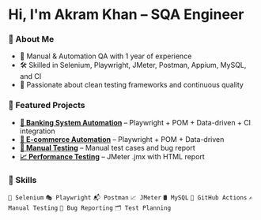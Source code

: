 # Hi, I'm Akram Khan – SQA Engineer

### 📌 About Me
- 🧪 Manual & Automation QA with 1 year of experience  
- 🛠️ Skilled in Selenium, Playwright, JMeter, Postman, Appium, MySQL, and CI  
- 🚀 Passionate about clean testing frameworks and continuous quality  

### 🌟 Featured Projects
- **[🏦 Banking System Automation](https://github.com/Akram-BSMRSTU/Automation_Testing_Banking-System)** – Playwright + POM + Data-driven + CI integration  
- **[🛒 E-commerce Automation](https://github.com/Akram-BSMRSTU/WafiLife_QA_Automation)** – Playwright + POM + Data-driven
- **[📝 Manual Testing](https://github.com/Akram-BSMRSTU/Manual_Testing_Banking_System)** – Manual test cases and bug report  
- **[📈 Performance Testing](https://github.com/Akram-BSMRSTU/PerformanceTest_USBangla)** – JMeter .jmx with HTML report  
 

### 🧠 Skills
`🧪 Selenium` `🎭 Playwright` `📬 Postman` `📈 JMeter` `🛢️ MySQL` 
`🔄 GitHub Actions` `✍️ Manual Testing` `🐛 Bug Reporting` `🗂️ Test Planning`



